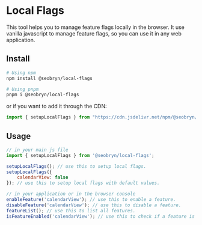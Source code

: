 # Local Flags

This tool helps you to manage feature flags locally in the browser. It use vanilla javascript to manage feature flags, so you can use it in any web application.

## Install

```bash
# Using npm
npm install @seobryn/local-flags

# Using pnpm
pnpm i @seobryn/local-flags
```

or if you want to add it through the CDN:
```js
import { setupLocalFlags } from "https://cdn.jsdelivr.net/npm/@seobryn/local-flags@1.0.8/index.mjs"
```

## Usage

```js
// in your main js file
import { setupLocalFlags } from '@seobryn/local-flags';

setupLocalFlags(); // use this to setup local flags.
setupLocalFlags({
    calendarView: false
}); // use this to setup local flags with default values.
```

```js
// in your application or in the browser console
enableFeature('calendarView'); // use this to enable a feature.
disableFeature('calendarView'); // use this to disable a feature.
featureList(); // use this to list all features.
isFeatureEnabled('calendarView'); // use this to check if a feature is enabled.
```